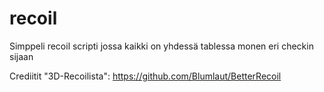 # recoil

Simppeli recoil scripti jossa kaikki on yhdessä tablessa monen eri checkin sijaan

Crediitit "3D-Recoilista":
https://github.com/Blumlaut/BetterRecoil
